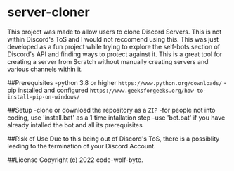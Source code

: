 # server-cloner
This project was made to allow users to clone Discord Servers. This is not within Discord's ToS and I would not reccomend using this. This was just developed as a fun project while trying to explore the self-bots section of Discord's API and finding ways to protect against it. This is a great tool for creating a server from Scratch without manually creating servers and various channels within it.

##Prerequisites
-python 3.8 or higher  `https://www.python.org/downloads/`
-pip installed and configured `https://www.geeksforgeeks.org/how-to-install-pip-on-windows/`

##Setup
-clone or download the repository as a `ZIP`
-for people not into coding, use 'install.bat' as a 1 time intallation step
-use 'bot.bat' if you have already intalled the bot and all its prerequisites


##Risk of Use
Due to this being out of Discord's ToS, there is a possiblity leading to the termination of your Discord Account.

##License
Copyright (c) 2022 code-wolf-byte.
